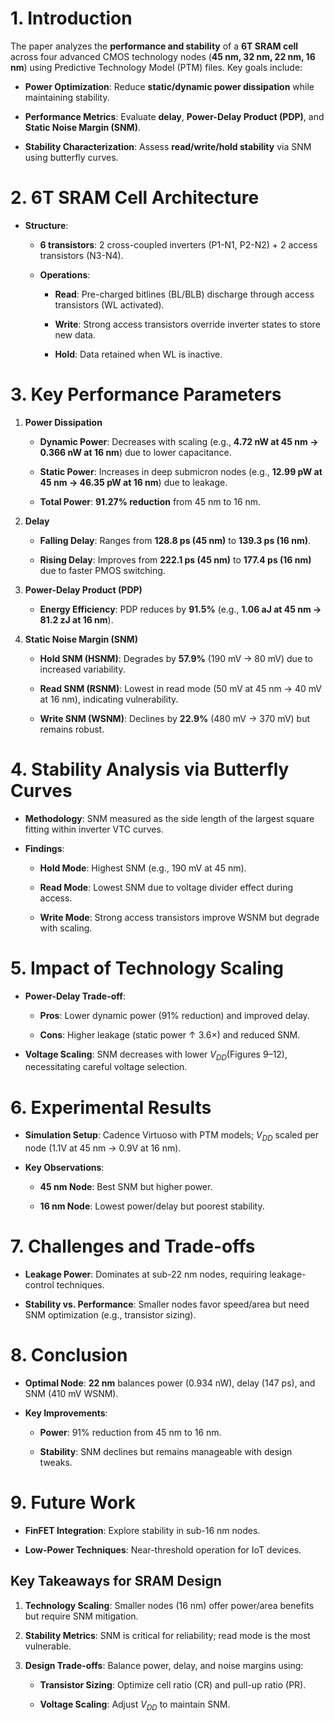 # 1. Introduction

The paper analyzes the **performance and stability** of a **6T SRAM cell** across four advanced CMOS technology nodes (**45 nm, 32 nm, 22 nm, 16 nm**) using Predictive Technology Model (PTM) files. Key goals include:

- **Power Optimization**: Reduce **static/dynamic power dissipation** while maintaining stability.
    
- **Performance Metrics**: Evaluate **delay**, **Power-Delay Product (PDP)**, and **Static Noise Margin (SNM)**.
    
- **Stability Characterization**: Assess **read/write/hold stability** via SNM using butterfly curves.
    

# 2. 6T SRAM Cell Architecture

- **Structure**:
    
    - **6 transistors**: 2 cross-coupled inverters (P1-N1, P2-N2) + 2 access transistors (N3-N4).
        
    - **Operations**:
        
        - **Read**: Pre-charged bitlines (BL/BLB) discharge through access transistors (WL activated).
            
        - **Write**: Strong access transistors override inverter states to store new data.
            
        - **Hold**: Data retained when WL is inactive.
            

# 3. Key Performance Parameters

1. **Power Dissipation**
    
    - **Dynamic Power**: Decreases with scaling (e.g., **4.72 nW at 45 nm → 0.366 nW at 16 nm**) due to lower capacitance.
        
    - **Static Power**: Increases in deep submicron nodes (e.g., **12.99 pW at 45 nm → 46.35 pW at 16 nm**) due to leakage.
        
    - **Total Power**: **91.27% reduction** from 45 nm to 16 nm.
        
2. **Delay**
    
    - **Falling Delay**: Ranges from **128.8 ps (45 nm)** to **139.3 ps (16 nm)**.
        
    - **Rising Delay**: Improves from **222.1 ps (45 nm)** to **177.4 ps (16 nm)** due to faster PMOS switching.
        
3. **Power-Delay Product (PDP)**
    
    - **Energy Efficiency**: PDP reduces by **91.5%** (e.g., **1.06 aJ at 45 nm → 81.2 zJ at 16 nm**).
        
4. **Static Noise Margin (SNM)**
    
    - **Hold SNM (HSNM)**: Degrades by **57.9%** (190 mV → 80 mV) due to increased variability.
        
    - **Read SNM (RSNM)**: Lowest in read mode (50 mV at 45 nm → 40 mV at 16 nm), indicating vulnerability.
        
    - **Write SNM (WSNM)**: Declines by **22.9%** (480 mV → 370 mV) but remains robust.
        

# 4. Stability Analysis via Butterfly Curves

- **Methodology**: SNM measured as the side length of the largest square fitting within inverter VTC curves.
    
- **Findings**:
    
    - **Hold Mode**: Highest SNM (e.g., 190 mV at 45 nm).
        
    - **Read Mode**: Lowest SNM due to voltage divider effect during access.
        
    - **Write Mode**: Strong access transistors improve WSNM but degrade with scaling.
        

# 5. Impact of Technology Scaling

- **Power-Delay Trade-off**:
    
    - **Pros**: Lower dynamic power (91% reduction) and improved delay.
        
    - **Cons**: Higher leakage (static power ↑ 3.6×) and reduced SNM.
        
- **Voltage Scaling**: SNM decreases with lower $V_{DD}$​ (Figures 9–12), necessitating careful voltage selection.
    

# 6. Experimental Results

- **Simulation Setup**: Cadence Virtuoso with PTM models; $V_{DD}$ scaled per node (1.1V at 45 nm → 0.9V at 16 nm).
    
- **Key Observations**:
    
    - **45 nm Node**: Best SNM but higher power.
        
    - **16 nm Node**: Lowest power/delay but poorest stability.
        

# 7. Challenges and Trade-offs

- **Leakage Power**: Dominates at sub-22 nm nodes, requiring leakage-control techniques.
    
- **Stability vs. Performance**: Smaller nodes favor speed/area but need SNM optimization (e.g., transistor sizing).
    

# 8. Conclusion

- **Optimal Node**: **22 nm** balances power (0.934 nW), delay (147 ps), and SNM (410 mV WSNM).
    
- **Key Improvements**:
    
    - **Power**: 91% reduction from 45 nm to 16 nm.
        
    - **Stability**: SNM declines but remains manageable with design tweaks.
        

# 9. Future Work

- **FinFET Integration**: Explore stability in sub-16 nm nodes.
    
- **Low-Power Techniques**: Near-threshold operation for IoT devices.
    

## Key Takeaways for SRAM Design

1. **Technology Scaling**: Smaller nodes (16 nm) offer power/area benefits but require SNM mitigation.
    
2. **Stability Metrics**: SNM is critical for reliability; read mode is the most vulnerable.
    
3. **Design Trade-offs**: Balance power, delay, and noise margins using:
    
    - **Transistor Sizing**: Optimize cell ratio (CR) and pull-up ratio (PR).
        
    - **Voltage Scaling**: Adjust $V_{DD}$​ to maintain SNM.

